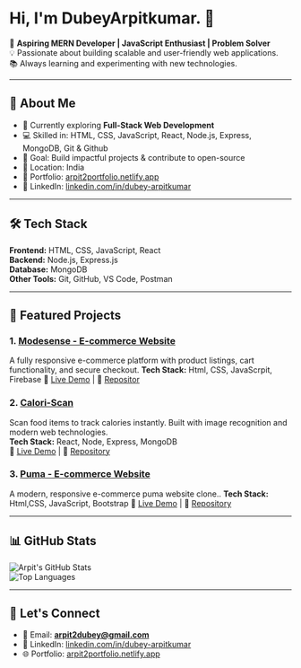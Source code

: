 # Hi, I'm DubeyArpitkumar. 👋

🚀 **Aspiring MERN Developer | JavaScript Enthusiast | Problem Solver**  
💡 Passionate about building scalable and user-friendly web applications.  
📚 Always learning and experimenting with new technologies.  

---

## 🚀 About Me
- 🌱 Currently exploring **Full-Stack Web Development**
- 💻 Skilled in: HTML, CSS, JavaScript, React, Node.js, Express, MongoDB, Git & Github
- 🎯 Goal: Build impactful projects & contribute to open-source
- 📍 Location: India
- 🔗 Portfolio: [arpit2portfolio.netlify.app](https://arpit2portfolio.netlify.app/)  
- 💼 LinkedIn: [linkedin.com/in/dubey-arpitkumar](https://www.linkedin.com/in/dubey-arpitkumar-b33294263)

---

## 🛠 Tech Stack
**Frontend:** HTML, CSS, JavaScript, React  
**Backend:** Node.js, Express.js  
**Database:** MongoDB  
**Other Tools:** Git, GitHub, VS Code, Postman  

---

## 📌 Featured Projects
### 1. [Modesense - E-commerce Website](#)
A fully responsive e-commerce platform with product listings, cart functionality, and secure checkout. 
**Tech Stack:** Html, CSS, JavaScrpit, Firebase 
🔗 [Live Demo](https://modesensclone.netlify.app/) | 📂 [Repositor](https://github.com/dubeyarpitkumar/Modesense---E-Commerce-website)

### 2. [Calori-Scan](#)
Scan food items to track calories instantly. Built with image recognition and modern web technologies.  
**Tech Stack:** React, Node, Express, MongoDB  
🔗 [Live Demo](https://calori-scan-frontend.vercel.app/) | 📂 [Repository](https://github.com/dubeyarpitkumar/caloriScan)

### 3. [Puma - E-commerce Website](#)
A modern, responsive e-commerce puma website clone.. 
**Tech Stack:** Html,CSS, JavaScript, Bootstrap 
🔗 [Live Demo](https://pumaclonebygulshan.netlify.app/) | 📂 [Repository](https://github.com/Gulshan-nagar/puma-clone)

---

## 📊 GitHub Stats
![Arpit's GitHub Stats](https://github-readme-stats.vercel.app/api?username=dubeyarpitkumar&show_icons=true&theme=radical)  
![Top Languages](https://github-readme-stats.vercel.app/api/top-langs/?username=dubeyarpitkumar&layout=compact&theme=radical)

---

## 🤝 Let's Connect
- 📧 Email: **arpit2dubey@gmail.com**
- 💼 LinkedIn: [linkedin.com/in/dubey-arpitkumar](https://www.linkedin.com/in/dubey-arpitkumar-b33294263)
- 🌐 Portfolio: [arpit2portfolio.netlify.app](https://arpit2portfolio.netlify.app/)
